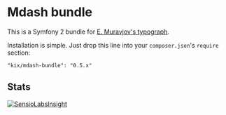Mdash bundle
============
This is a Symfony 2 bundle for [E. Muravjov's typograph](http://mdash.ru).

Installation is simple. Just drop this line into your `composer.json`'s `require` section:
```
"kix/mdash-bundle": "0.5.x"
```

Stats
-----
[![SensioLabsInsight](https://insight.sensiolabs.com/projects/30cc388c-7a44-4386-8ba6-dec1c45cc4b7/small.png)](https://insight.sensiolabs.com/projects/30cc388c-7a44-4386-8ba6-dec1c45cc4b7)